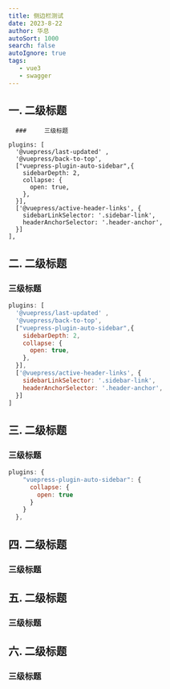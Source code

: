 ```yaml
---
title: 侧边栏测试
date: 2023-8-22
author: 华总
autoSort: 1000
search: false
autoIgnore: true
tags: 
   - vue3
   - swagger
---
```




## 一. 二级标题

      ###     三级标题

```
plugins: [
  '@vuepress/last-updated' ,
  '@vuepress/back-to-top',
  ["vuepress-plugin-auto-sidebar",{
    sidebarDepth: 2,
    collapse: {
      open: true,
    },
  }],
  ['@vuepress/active-header-links', {
    sidebarLinkSelector: '.sidebar-link',
    headerAnchorSelector: '.header-anchor',
  }]
],
```

## 二. 二级标题

###     三级标题

```js
plugins: [
  '@vuepress/last-updated' ,
  '@vuepress/back-to-top',
  ["vuepress-plugin-auto-sidebar",{
    sidebarDepth: 2,
    collapse: {
      open: true,
    },
  }],
  ['@vuepress/active-header-links', {
    sidebarLinkSelector: '.sidebar-link',
    headerAnchorSelector: '.header-anchor',
  }]
]
```

## 三. 二级标题

###    三级标题

```js
plugins: {
    "vuepress-plugin-auto-sidebar": {
      collapse: {
        open: true
      }
    }
  },
```



## 四. 二级标题

###    三级标题

## 五. 二级标题

###    三级标题

## 六. 二级标题

###    三级标题
